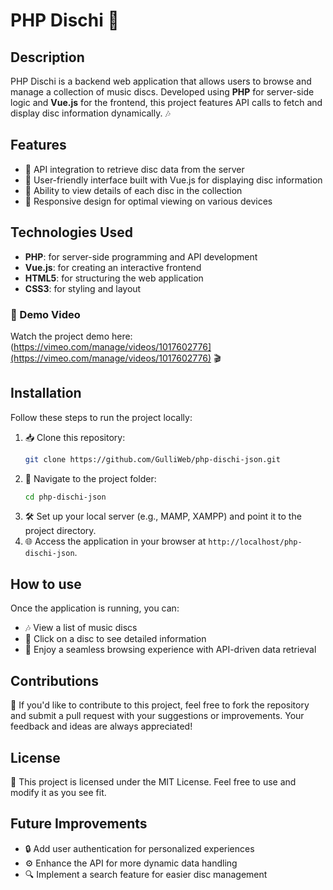 # PHP Dischi 🎵

## Description

PHP Dischi is a backend web application that allows users to browse and manage a collection of music discs. Developed using **PHP** for server-side logic and **Vue.js** for the frontend, this project features API calls to fetch and display disc information dynamically. 🎶

## Features

- 🔗 API integration to retrieve disc data from the server
- 🎨 User-friendly interface built with Vue.js for displaying disc information
- 📜 Ability to view details of each disc in the collection
- 📱 Responsive design for optimal viewing on various devices

## Technologies Used

- **PHP**: for server-side programming and API development
- **Vue.js**: for creating an interactive frontend
- **HTML5**: for structuring the web application
- **CSS3**: for styling and layout

### 🎥 Demo Video

Watch the project demo here: (https://vimeo.com/manage/videos/1017602776](https://vimeo.com/manage/videos/1017602776) 🎬

## Installation

Follow these steps to run the project locally:

1. 📥 Clone this repository:
    ```bash
    git clone https://github.com/GulliWeb/php-dischi-json.git
    ```
2. 📂 Navigate to the project folder:
    ```bash
    cd php-dischi-json
    ```
3. 🛠️ Set up your local server (e.g., MAMP, XAMPP) and point it to the project directory.
4. 🌐 Access the application in your browser at `http://localhost/php-dischi-json`.

## How to use

Once the application is running, you can:
- 🎶 View a list of music discs
- 📖 Click on a disc to see detailed information
- 🚀 Enjoy a seamless browsing experience with API-driven data retrieval

## Contributions

🤝 If you'd like to contribute to this project, feel free to fork the repository and submit a pull request with your suggestions or improvements. Your feedback and ideas are always appreciated!

## License

📜 This project is licensed under the MIT License. Feel free to use and modify it as you see fit.

## Future Improvements

- 🔒 Add user authentication for personalized experiences
- ⚙️ Enhance the API for more dynamic data handling
- 🔍 Implement a search feature for easier disc management
